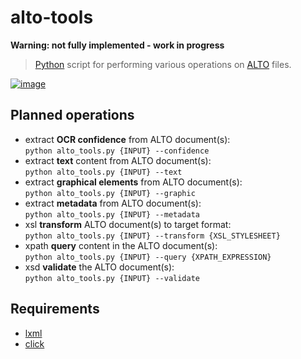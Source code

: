 # alto-tools

**Warning: not fully implemented - work in progress**

> [Python](https://www.python.org/) script for performing various operations on [ALTO](http://www.loc.gov/standards/alto/) files.

[![image](https://travis-ci.org/cneud/alto-tools.svg?branch=master)](https://travis-ci.org/cneud/alto-tools)

## Planned operations

* extract **OCR confidence** from ALTO document(s):  
  ``python alto_tools.py {INPUT} --confidence``
* extract **text** content from ALTO document(s):  
  ``python alto_tools.py {INPUT} --text``
* extract **graphical elements** from ALTO document(s):  
  ``python alto_tools.py {INPUT} --graphic``
* extract **metadata** from ALTO document(s):  
  ``python alto_tools.py {INPUT} --metadata``
* xsl **transform** ALTO document(s) to target format:  
  ``python alto_tools.py {INPUT} --transform {XSL_STYLESHEET}``
* xpath **query** content in the ALTO document(s):  
  ``python alto_tools.py {INPUT} --query {XPATH_EXPRESSION}``
* xsd **validate** the ALTO document(s):  
  ``python alto_tools.py {INPUT} --validate``

## Requirements

* [lxml](http://lxml.de/)
* [click](https://palletsprojects.com/p/click/)